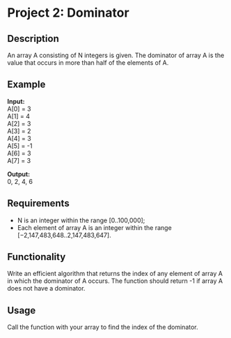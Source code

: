 <!DOCTYPE html>
<html lang="en">
<head>
    <meta charset="UTF-8">
    <meta name="viewport" content="width=device-width, initial-scale=1.0">
    
</head>
<body>
    <h1>Project 2: Dominator</h1>
    <h2>Description</h2>
    <p>
        An array A consisting of N integers is given. The dominator of array A is the value that occurs in 
        more than half of the elements of A.
    </p>
    <h2>Example</h2>
    <p>
        <strong>Input:</strong><br>
        A[0] = 3 <br>
        A[1] = 4 <br>
        A[2] = 3 <br>
        A[3] = 2 <br>
        A[4] = 3 <br>
        A[5] = -1 <br>
        A[6] = 3 <br>
        A[7] = 3
    </p>
    <p>
        <strong>Output:</strong><br>
        0, 2, 4, 6
    </p>
    <h2>Requirements</h2>
    <ul>
        <li>N is an integer within the range [0..100,000];</li>
        <li>Each element of array A is an integer within the range [−2,147,483,648..2,147,483,647].</li>
    </ul>
    <h2>Functionality</h2>
    <p>
        Write an efficient algorithm that returns the index of any element of array A in which the dominator of A occurs.
        The function should return -1 if array A does not have a dominator.
    </p>
    <h2>Usage</h2>
    <p>
        Call the function with your array to find the index of the dominator.
    </p>
</body>
</html>
